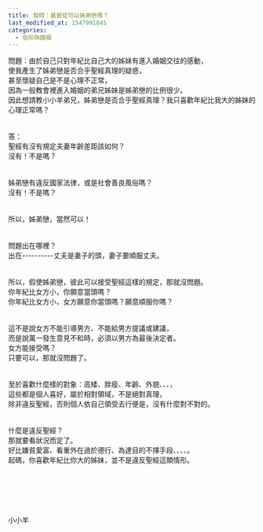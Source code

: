 ```yaml
---
title: 發問：基督徒可以姊弟戀嗎？
last_modified_at: 1547991845
categories:
  - 信仰與婚姻
---
```


問題：由於自己只對年紀比自己大的姊妹有進入婚姻交往的感動，<br>使我產生了姊弟戀是否合乎聖經真理的疑惑，<br>甚至懷疑自己是不是心理不正常，<br>因為一般教會裡進入婚姻的弟兄姊妹是姊弟戀的比例很少。<br>因此想請教小小羊弟兄，姊弟戀是否合乎聖經真理？我只喜歡年紀比我大的姊妹的心理正常嗎？<br><!--more--><br><br>答：<br>聖經有沒有規定夫妻年齡差距該如何？<br>沒有！不是嗎？<br><br><br>姊弟戀有違反國家法律，或是社會善良風俗嗎？<br>沒有！不是嗎？<br> <br><br>所以，姊弟戀，當然可以！<br><br> <br>問題出在哪裡？<br>出在----------丈夫是妻子的頭，妻子要順服丈夫。<br><br> <br>所以，假使姊弟戀，彼此可以接受聖經這樣的規定，那就沒問題。<br>你年紀比女方小，你願意當頭嗎？<br>你年紀比女方小，女方願意你當頭嗎？願意順服你嗎？<br><br> <br>這不是說女方不能引導男方、不能給男方提議或建議，<br>而是說萬一發生意見不和時，必須以男方為最後決定者。<br>女方能接受嗎？<br>只要可以，那就沒問題了。<br><br><br>至於喜歡什麼樣的對象：高矮、胖瘦、年齡、外貌、、、，<br>這些都是個人喜好，屬於相對領域，不是絕對真理，<br>除非違反聖經，否則個人依自己領受去行便是，沒有什麼對不對的。<br><br><br>什麼是違反聖經？<br>那就要看狀況而定了。<br>好比嫌貧愛富、看重外在過於德行、為達目的不擇手段、、、、。<br>起碼，你喜歡年紀比你大的姊妹，並不是違反聖經這類情形。<br><br><br><br><br><br><br>小小羊<br><br><br><br><br><br>
